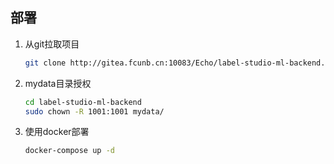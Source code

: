 ## 部署

1. 从git拉取项目

   ```bash
   git clone http://gitea.fcunb.cn:10083/Echo/label-studio-ml-backend.git
   ```

2. mydata目录授权

   ```bash
   cd label-studio-ml-backend
   sudo chown -R 1001:1001 mydata/
   ```

3. 使用docker部署

   ```bash
   docker-compose up -d
   ```

   
